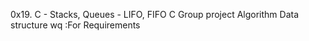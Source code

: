 0x19. C - Stacks, Queues - LIFO, FIFO
C
Group project
Algorithm
Data structure
wq
:For Requirements 
